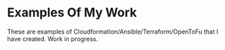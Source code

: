 # Examples Of My Work
These are examples of Cloudformation/Ansible/Terraform/OpenToFu that I have created. Work in progress.

